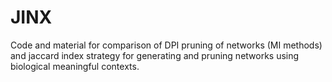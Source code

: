 JINX
====

Code and material for comparison of DPI pruning of networks (MI methods) and jaccard index strategy for generating and pruning networks using biological meaningful contexts.
